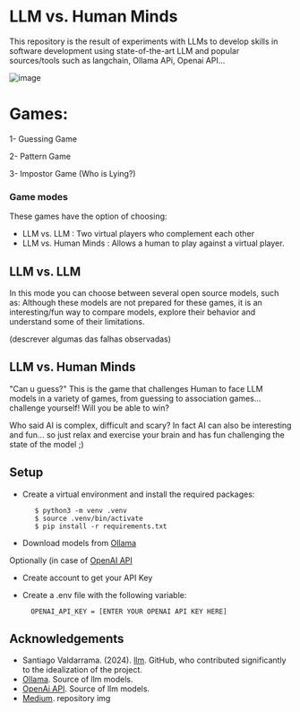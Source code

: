 # LLM vs. Human Minds

This repository is the result of experiments with LLMs to develop skills in software development using state-of-the-art LLM and popular sources/tools such as langchain, Ollama APi, Openai API...

![image](https://github.com/AMfeta99/LLM-vs.-Human-Minds/assets/74252797/fc4107c1-d87f-41fb-9475-67dbc9b453fa)

# Games:
1- Guessing Game

2- Pattern Game

3- Impostor Game (Who is Lying?)

### Game modes
These games have the option of choosing:
- LLM vs. LLM
   : Two virtual players who complement each other
- LLM vs. Human Minds
   : Allows a human to play against a virtual player.

## LLM vs. LLM
In this mode you can choose between several open source models, such as:
Although these models are not prepared for these games, it is an interesting/fun way to compare models, explore their behavior and understand some of their limitations.

(descrever algumas das falhas observadas)

## LLM vs. Human Minds
"Can u guess?" This is the game that challenges Human to face LLM models in a variety of games, from guessing to association games... challenge yourself! Will you be able to win?

Who said AI is complex, difficult and scary? In fact AI can also be interesting and fun...  so just relax and exercise your brain and has fun challenging the state of the model ;)

## Setup
- Create a virtual environment and install the required packages:
  
         $ python3 -m venv .venv
         $ source .venv/bin/activate
         $ pip install -r requirements.txt
- Download models from [Ollama](https://ollama.com/)

Optionally (in case of [OpenAI API](https://openai.com/index/openai-api)
- Create account to get your API Key
- Create a .env file with the following variable:
  
        OPENAI_API_KEY = [ENTER YOUR OPENAI API KEY HERE]



## Acknowledgements
- Santiago Valdarrama. (2024). [llm](https://github.com/svpino/llm/tree/main). GitHub, who contributed significantly to the idealization of the project.
- [Ollama](https://ollama.com/). Source of llm models.
- [OpenAi API](https://openai.com/index/openai-api/). Source of llm models.
- [Medium](https://medium.com/@GPTPlus/ai-in-human-robot-interaction-884ef04bdd88). repository img
